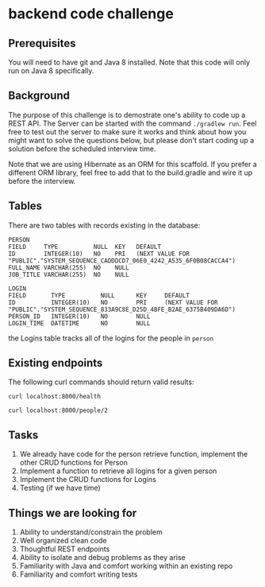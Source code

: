 # backend code challenge

Prerequisites
-------------
You will need to have git and Java 8 installed.  Note that this code will only run on Java 8 specifically.

Background
----------

The purpose of this challenge is to demostrate one's ability to code up a REST API.  The
Server can be started with the command `./gradlew run`.  Feel free to test out the server to make
sure it works and think about how you might want to solve the questions below, but please don't 
start coding up a solution before the scheduled interview time.

Note that we are using Hibernate as an ORM for this scaffold.  If you prefer a different ORM library,
feel free to add that to the build.gradle and wire it up before the interview.

Tables
------

There are two tables with records existing in the database: 
```
PERSON
FIELD  	  TYPE  	    NULL  KEY  	DEFAULT  
ID	      INTEGER(10)	NO	  PRI	(NEXT VALUE FOR "PUBLIC"."SYSTEM_SEQUENCE_CADDDCD7_06E0_4242_A535_6F0B08CACCA4")
FULL_NAME VARCHAR(255)	NO	  NULL
JOB_TITLE VARCHAR(255)	NO	  NULL

LOGIN
FIELD    	TYPE  	      NULL  	KEY  	DEFAULT  
ID	        INTEGER(10)	  NO	    PRI	    (NEXT VALUE FOR "PUBLIC"."SYSTEM_SEQUENCE_833A9C8E_D25D_4BFE_B2AE_6375B409DA6D")
PERSON_ID	INTEGER(10)	  NO		NULL
LOGIN_TIME	DATETIME      NO		NULL
```

the Logins table tracks all of the logins for the people in `person`

Existing endpoints
------------------

The following curl commands should return valid results:

`curl localhost:8000/health`

`curl localhost:8000/people/2`

Tasks
-----
1. We already have code for the person retrieve function, implement the other CRUD functions for Person
2. Implement a function to retrieve all logins for a given person
3. Implement the CRUD functions for Logins
4. Testing (if we have time)

Things we are looking for
-------------------------

1. Ability to understand/constrain the problem
2. Well organized clean code
3. Thoughtful REST endpoints
4. Ability to isolate and debug problems as they arise
5. Familiarity with Java and comfort working within an existing repo
6. Familiarity and comfort writing tests




